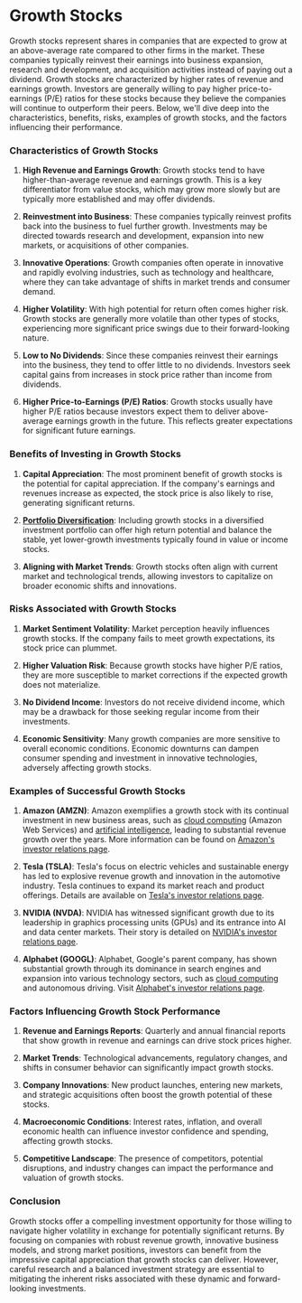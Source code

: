 # Growth Stocks

Growth stocks represent shares in companies that are expected to grow at an above-average rate compared to other firms in the market. These companies typically reinvest their earnings into business expansion, research and development, and acquisition activities instead of paying out a dividend. Growth stocks are characterized by higher rates of revenue and earnings growth. Investors are generally willing to pay higher price-to-earnings (P/E) ratios for these stocks because they believe the companies will continue to outperform their peers. Below, we'll dive deep into the characteristics, benefits, risks, examples of growth stocks, and the factors influencing their performance.

### Characteristics of Growth Stocks

1. **High Revenue and Earnings Growth**: Growth stocks tend to have higher-than-average revenue and earnings growth. This is a key differentiator from value stocks, which may grow more slowly but are typically more established and may offer dividends.
   
2. **Reinvestment into Business**: These companies typically reinvest profits back into the business to fuel further growth. Investments may be directed towards research and development, expansion into new markets, or acquisitions of other companies.

3. **Innovative Operations**: Growth companies often operate in innovative and rapidly evolving industries, such as technology and healthcare, where they can take advantage of shifts in market trends and consumer demand.

4. **Higher Volatility**: With high potential for return often comes higher risk. Growth stocks are generally more volatile than other types of stocks, experiencing more significant price swings due to their forward-looking nature.

5. **Low to No Dividends**: Since these companies reinvest their earnings into the business, they tend to offer little to no dividends. Investors seek capital gains from increases in stock price rather than income from dividends.

6. **Higher Price-to-Earnings (P/E) Ratios**: Growth stocks usually have higher P/E ratios because investors expect them to deliver above-average earnings growth in the future. This reflects greater expectations for significant future earnings.

### Benefits of Investing in Growth Stocks

1. **Capital Appreciation**: The most prominent benefit of growth stocks is the potential for capital appreciation. If the company's earnings and revenues increase as expected, the stock price is also likely to rise, generating significant returns.

2. **[Portfolio Diversification](../p/portfolio_diversification.md)**: Including growth stocks in a diversified investment portfolio can offer high return potential and balance the stable, yet lower-growth investments typically found in value or income stocks.

3. **Aligning with Market Trends**: Growth stocks often align with current market and technological trends, allowing investors to capitalize on broader economic shifts and innovations.

### Risks Associated with Growth Stocks

1. **Market Sentiment Volatility**: Market perception heavily influences growth stocks. If the company fails to meet growth expectations, its stock price can plummet.

2. **Higher Valuation Risk**: Because growth stocks have higher P/E ratios, they are more susceptible to market corrections if the expected growth does not materialize.

3. **No Dividend Income**: Investors do not receive dividend income, which may be a drawback for those seeking regular income from their investments.

4. **Economic Sensitivity**: Many growth companies are more sensitive to overall economic conditions. Economic downturns can dampen consumer spending and investment in innovative technologies, adversely affecting growth stocks.

### Examples of Successful Growth Stocks

1. **Amazon (AMZN)**: Amazon exemplifies a growth stock with its continual investment in new business areas, such as [cloud computing](../c/cloud_computing_in_trading.md) (Amazon Web Services) and [artificial intelligence](../a/artificial_intelligence_in_trading.md), leading to substantial revenue growth over the years. More information can be found on [Amazon's investor relations page](https://www.amazon.com/ir).

2. **Tesla (TSLA)**: Tesla's focus on electric vehicles and sustainable energy has led to explosive revenue growth and innovation in the automotive industry. Tesla continues to expand its market reach and product offerings. Details are available on [Tesla's investor relations page](https://ir.tesla.com).

3. **NVIDIA (NVDA)**: NVIDIA has witnessed significant growth due to its leadership in graphics processing units (GPUs) and its entrance into AI and data center markets. Their story is detailed on [NVIDIA's investor relations page](https://investor.nvidia.com).

4. **Alphabet (GOOGL)**: Alphabet, Google's parent company, has shown substantial growth through its dominance in search engines and expansion into various technology sectors, such as [cloud computing](../c/cloud_computing_in_trading.md) and autonomous driving. Visit [Alphabet's investor relations page](https://abc.xyz/investor).

### Factors Influencing Growth Stock Performance

1. **Revenue and Earnings Reports**: Quarterly and annual financial reports that show growth in revenue and earnings can drive stock prices higher.

2. **Market Trends**: Technological advancements, regulatory changes, and shifts in consumer behavior can significantly impact growth stocks.

3. **Company Innovations**: New product launches, entering new markets, and strategic acquisitions often boost the growth potential of these stocks.

4. **Macroeconomic Conditions**: Interest rates, inflation, and overall economic health can influence investor confidence and spending, affecting growth stocks.

5. **Competitive Landscape**: The presence of competitors, potential disruptions, and industry changes can impact the performance and valuation of growth stocks.

### Conclusion

Growth stocks offer a compelling investment opportunity for those willing to navigate higher volatility in exchange for potentially significant returns. By focusing on companies with robust revenue growth, innovative business models, and strong market positions, investors can benefit from the impressive capital appreciation that growth stocks can deliver. However, careful research and a balanced investment strategy are essential to mitigating the inherent risks associated with these dynamic and forward-looking investments.

